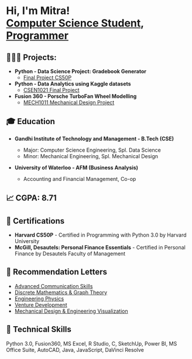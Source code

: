 <h1>Hi, I'm Mitra! <br/><a href="https://github.com/mitraboga">Computer Science Student</a>, <a href="https://www.linkedin.com/in/bogamitra/">Programmer</a>

<h2>🧑🏽‍💻 Projects:</h2>

- <b>Python - Data Science Project: Gradebook Generator</b>
  - [Final Project CS50P](https://github.com/mitraboga/GradebookGeneratorProject)
- <b>Python - Data Analytics using Kaggle datasets</b>
  - [CSEN1021 Final Project](https://github.com/mitraboga/KaggleDataAnalysis)
- <b>Fusion 360 - Porsche TurboFan Wheel Modelling</b>
  - [MECH1011 Mechanical Design Project](https://github.com/mitraboga/PorscheTurboFan)
    
<h2>🎓 Education</h2>

- <b>Gandhi Institute of Technology and Management - B.Tech (CSE)</b>
  - Major: Computer Science Engineering, Spl. Data Science
  - Minor: Mechanical Engineering, Spl. Mechanical Design

- <b>University of Waterloo - AFM (Business Analysis)</b>
  - Accounting and Financial Management, Co-op

<h2>📈 CGPA: 8.71</h2>

<h2>📜 Certifications</h2>

- <b>Harvard CS50P</b> - Certified in Programming with Python 3.0 by Harvard University
- <b>McGill, Desautels: Personal Finance Essentials</b> - Certified in Personal Finance by Desautels Faculty of Management

<h2>📩 Recommendation Letters</h2>

- [Advanced Communication Skills](https://github.com/mitraboga/mitraboga/blob/main/Recommendation%20Letter%20-%20LANG%20-%20Vararanjini.pdf)
- [Discrete Mathematics & Graph Theory](https://github.com/mitraboga/mitraboga/blob/main/Recommendation%20Letter%20-%20MATH%20-%20Jadav%20Ganesh.pdf)
- [Engineering Physics](https://github.com/mitraboga/mitraboga/blob/main/Recommendation%20Letter%20-%20PHYS%20-%20Venu%20Mankad.pdf)
- [Venture Development](https://github.com/mitraboga/mitraboga/blob/main/Recommendation%20Letter%20-%20VEDC%20-%20G%20N%20P%20V%20Babu.pdf)
- [Mechanical Design & Engineering Visualization](https://github.com/mitraboga/mitraboga/blob/main/Recommendation%20Letter%20-%20EVPR%20-%20Naveen%20Kumar.pdf)

<h2>🦾 Technical Skills</h2>

Python 3.0, Fusion360, MS Excel, R Studio, C, SketchUp, Power BI, MS Office Suite, AutoCAD, Java, JavaScript, DaVinci Resolve

<!--
**joshmadakor1/joshmadakor1** is a ✨ _special_ ✨ repository because its `README.md` (this file) appears on your GitHub profile.

Here are some ideas to get you started:

- 🔭 I’m currently working on ...
- 🌱 I’m currently learning ...
- 👯 I’m looking to collaborate on ...
- 🤔 I’m looking for help with ...
- 💬 Ask me about ...
- 📫 How to reach me: ...
- 😄 Pronouns: ...
- ⚡ Fun fact: ...
-->
